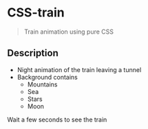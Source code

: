 # CSS-train

> Train animation using pure CSS

## Description

- Night animation of the train leaving a tunnel
- Background contains
    - Mountains
    - Sea
    - Stars
    - Moon

Wait a few seconds to see the train
